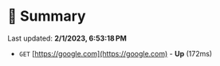 # 📖 Summary
Last updated: **2/1/2023, 6:53:18 PM**

- `GET` [https://google.com](https://google.com) - **Up** (172ms)
